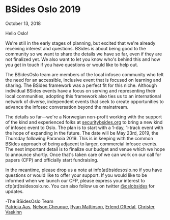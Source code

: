 # BSides Oslo 2019

October 13, 2018

Hello Oslo!

We're still in the early stages of planning, but excited that we're already receiving interest and questions. BSides is about being good to the community so we want to share the details we have so far, even if they are not finalized yet. We also want to let you know who's behind this and how you get in touch if you have questions or would like to help out.

The BSidesOslo team are members of the local infosec community who felt the need for an accessible, inclusive event that is focused on learning and sharing. The BSides framework was a perfect fit for this niche. Although individual BSides events have a focus on serving and representing their local communities, adopting this framework also ties us to an international network of diverse, independent events that seek to create opportunities to advance the infosec conversation beyond the mainstream.

The details so far—we're a Norwegian non-profit working with the support of the kind and experienced folks at <a href="http://www.securitybsides.org">securitybsides.org</a> to bring a new kind of infosec event to Oslo. The plan is to start with a 1-day, 1-track event with the hope of expanding in the future. The date will be May 23rd, 2019, the Thursday following Paranoia 2019. This is in keeping with the common BSides approach of being adjacent to larger, commercial infosec events. The next important detail is to finalize our budget and venue which we hope to announce shortly. Once that's taken care of we can work on our call for papers (CFP) and officially start fundraising.

In the meantime, please drop us a note at info(at)bsidesoslo.no if you have questions or would like to offer your support. If you would like to be informed when we launch our CFP, please express your interest to cfp(at)bsidesoslo.no. You can also follow us on twitter <a href="https://twitter.com/oslobsides">@oslobsides</a> for updates.

-The BSidesOslo Team  
<a href="https://twitter.com/pati_gallardo">Patricia Aas</a>, <a href="https://twitter.com/nechered">Nelson Cheuque</a>, <a href="https://www.meetup.com/OsloSec/members/192708169/">Ryan Mattinson</a>, <a href="https://twitter.com/webtonull">Erlend Oftedal</a>, <a href="https://twitter.com/chrizmo">Christer Vaskinn</a>
